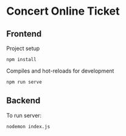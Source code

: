 # Concert Online Ticket

## Frontend
Project setup
```
npm install
```

Compiles and hot-reloads for development
```
npm run serve
```

## Backend
To run server:
```
nodemon index.js
```
